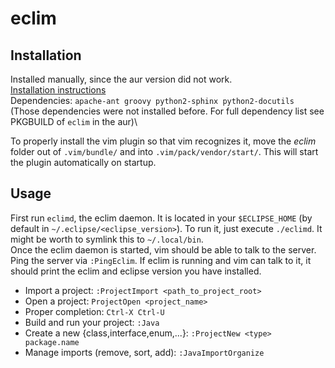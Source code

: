 # eclim

## Installation
Installed manually, since the aur version did not work.\
[Installation instructions](http://eclim.org/install.html#building-from-source)\
Dependencies: `apache-ant groovy python2-sphinx python2-docutils`\
(Those dependencies were not installed before. For full dependency list see PKGBUILD of `eclim` in the aur)\

To properly install the vim plugin so that vim recognizes it, move the _eclim_ folder out of `.vim/bundle/` and into `.vim/pack/vendor/start/`. This will start the plugin automatically on startup.

## Usage
First run `eclimd`, the eclim daemon. It is located in your `$ECLIPSE_HOME` (by default in `~/.eclipse/<eclipse_version>`). To run it, just execute `./eclimd`. It might be worth to symlink this to `~/.local/bin`.\
Once the eclim daemon is started, vim should be able to talk to the server. Ping the server via `:PingEclim`. If eclim is running and vim can talk to it, it should print the eclim and eclipse version you have installed.
- Import a project: `:ProjectImport <path_to_project_root>`
- Open a project: `ProjectOpen <project_name>`
- Proper completion: `Ctrl-X Ctrl-U`
- Build and run your project: `:Java`
- Create a new {class,interface,enum,...}: `:ProjectNew <type> package.name`
- Manage imports (remove, sort, add): `:JavaImportOrganize`
